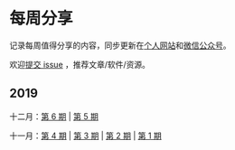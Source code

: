 # 每周分享
记录每周值得分享的内容，同步更新在[个人网站]( http://wuzhangyang.com/ )和[微信公众号]( https://weixin.sogou.com/weixin?query=JaqenAndroid )。

欢迎[提交 issue](https://github.com/zywudev/weekly/issues) ，推荐文章/软件/资源。

## 2019

十二月：[第 6 期](docs/issue-6.md) | [第 5 期](docs/issue-5.md)

十一月：[第 4 期](docs/issue-4.md) | [第 3 期]( docs/issue-3.md ) | [第 2 期]( docs/issue-2.md ) | [第 1 期]( docs/issue-1.md )

